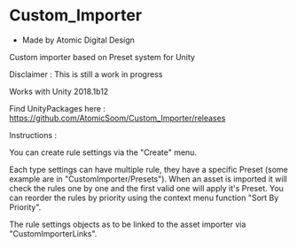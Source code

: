 # Custom_Importer
- Made by Atomic Digital Design

Custom importer based on Preset system for Unity

Disclaimer : This is still a work in progress

Works with Unity 2018.1b12

Find UnityPackages here : https://github.com/AtomicSoom/Custom_Importer/releases

Instructions :

You can create rule settings via the "Create" menu.

Each type settings can have multiple rule,
they have a specific Preset (some example are in "CustomImporter/Presets").
When an asset is imported it will check the rules one by one and the first valid one will apply it's Preset.
You can reorder the rules by priority using the context menu function "Sort By Priority".

The rule settings objects as to be linked to the asset importer via "CustomImporterLinks".

